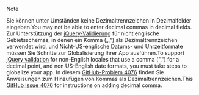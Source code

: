 > [!NOTE]
> <span data-ttu-id="13916-101">Sie können unter Umständen keine Dezimaltrennzeichen in Dezimalfelder eingeben.</span><span class="sxs-lookup"><span data-stu-id="13916-101">You may not be able to enter decimal commas in decimal fields.</span></span> <span data-ttu-id="13916-102">Zur Unterstützung der [jQuery-Validierung](https://jqueryvalidation.org/) für nicht englische Gebietsschemas, in denen ein Komma („,“) als Dezimaltrennzeichen verwendet wird, und Nicht-US-englische Datums- und Uhrzeitformate müssen Sie Schritte zur Globalisierung Ihrer App ausführen.</span><span class="sxs-lookup"><span data-stu-id="13916-102">To support [jQuery validation](https://jqueryvalidation.org/) for non-English locales that use a comma (",") for a decimal point, and non US-English date formats, you must take steps to globalize your app.</span></span> <span data-ttu-id="13916-103">In diesem [GitHub-Problem 4076](https://github.com/aspnet/Docs/issues/4076#issuecomment-326590420) finden Sie Anweisungen zum Hinzufügen von Kommas als Dezimaltrennzeichen.</span><span class="sxs-lookup"><span data-stu-id="13916-103">This [GitHub issue 4076](https://github.com/aspnet/Docs/issues/4076#issuecomment-326590420) for instructions on adding decimal comma.</span></span>